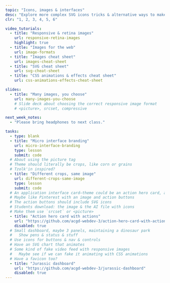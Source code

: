 ```yaml
---
topic: "Icons, images & interfaces"
desc: "Explore more complex SVG icons tricks & alternative ways to make images responsive while working on create few different application interfaces."
clr: "1, 2, 3, 4, 5, 6"

video_tutorials:
  - title: "Responsive & retina images"
    url: responsive-retina-images
    highlight: true
  - title: "Images for the web"
    url: image-formats
  - title: "Images cheat sheet"
    url: images-cheat-sheet
  - title: "SVG cheat sheet"
    url: svg-cheat-sheet
  - title: "CSS animations & effects cheat sheet"
    url: css-animations-effects-cheat-sheet

slides:
  - title: "Many images, you choose"
    url: many-images-you-choose
    # Slide deck about choosing the correct responsive image format
    # <picture>, srcset, compressive

next_week_notes:
  - "Please bring headphones to next class."

tasks:
  - type: blank
  - title: "Micro interface branding"
    url: micro-interface-branding
    type: lesson
    submit: code
  # About using the picture tag
  # Theme should literally be crops, like corn or grains
  # Tzolk'in inspired?
  - title: "Different crops, same image"
    url: different-crops-same-image
    type: lesson
    submit: code
  # An application interface card—theme could be an action hero card, all meta-like
  # Maybe like Pinterest with an image and action buttons
  # The action buttons should include SVG icons
  # Students download: the image & the AI file with icons
  # Make them use `srcset` or <picture>
  - title: "Action hero card with actions"
    url: "https://github.com/acgd-webdev-3/action-hero-card-with-action"
    disabled: true
  # Small dashboard, maybe 3 panels, maintaining a dinosaur park
  #   Show pens & status & stuff
  # Use icons for buttons & nav & controls
  # Have an SVG chart that animates
  # Some kind of fake video feed with responsive images
  #   Maybe see if we can fake it animating with CSS animations
  # Have a favicon too?
  - title: "Jurassic dashboard"
    url: "https://github.com/acgd-webdev-3/jurassic-dashboard"
    disabled: true
---
```

